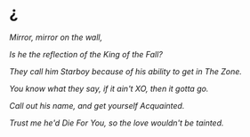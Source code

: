 # ¿

*Mirror, mirror on the wall,*

*Is he the reflection of the King of the Fall?*

*They call him Starboy because of his ability to get in The Zone.*

*You know what they say, if it ain't XO, then it gotta go.*

*Call out his name, and get yourself Acquainted.*

*Trust me he'd Die For You, so the love wouldn't be tainted.*
